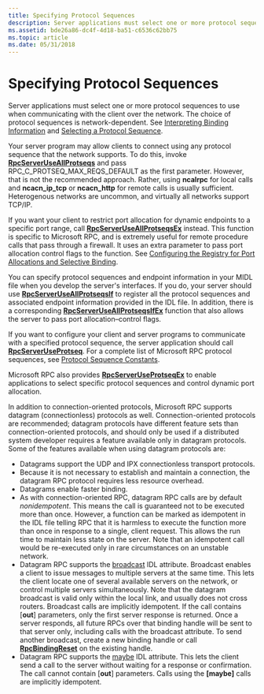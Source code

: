 ```yaml
---
title: Specifying Protocol Sequences
description: Server applications must select one or more protocol sequences to use when communicating with the client over the network. The choice of protocol sequences is network-dependent. See Interpreting Binding Information and Selecting a Protocol Sequence.
ms.assetid: bde26a86-dc4f-4d18-ba51-c6536c62bb75
ms.topic: article
ms.date: 05/31/2018
---
```


# Specifying Protocol Sequences

Server applications must select one or more protocol sequences to use when communicating with the client over the network. The choice of protocol sequences is network-dependent. See [Interpreting Binding Information](interpreting-binding-information.md) and [Selecting a Protocol Sequence](selecting-a-protocol-sequence.md).

Your server program may allow clients to connect using any protocol sequence that the network supports. To do this, invoke [**RpcServerUseAllProtseqs**](/windows/desktop/api/Rpcdce/nf-rpcdce-rpcserveruseallprotseqs) and pass RPC\_C\_PROTSEQ\_MAX\_REQS\_DEFAULT as the first parameter. However, that is not the recommended approach. Rather, using **ncalrpc** for local calls and **ncacn\_ip\_tcp** or **ncacn\_http** for remote calls is usually sufficient. Heterogenous networks are uncommon, and virtually all networks support TCP/IP.

If you want your client to restrict port allocation for dynamic endpoints to a specific port range, call [**RpcServerUseAllProtseqsEx**](/windows/desktop/api/Rpcdce/nf-rpcdce-rpcserveruseallprotseqsex) instead. This function is specific to Microsoft RPC, and is extremely useful for remote procedure calls that pass through a firewall. It uses an extra parameter to pass port allocation control flags to the function. See [Configuring the Registry for Port Allocations and Selective Binding](configuring-the-windows-xp-2000-nt-registry-for-port-allocations-and-selective-binding.md).

You can specify protocol sequences and endpoint information in your MIDL file when you develop the server's interfaces. If you do, your server should use [**RpcServerUseAllProtseqsIf**](/windows/desktop/api/Rpcdce/nf-rpcdce-rpcserveruseallprotseqsif) to register all the protocol sequences and associated endpoint information provided in the IDL file. In addition, there is a corresponding [**RpcServerUseAllProtseqsIfEx**](/windows/desktop/api/Rpcdce/nf-rpcdce-rpcserveruseallprotseqsifex) function that also allows the server to pass port allocation–control flags.

If you want to configure your client and server programs to communicate with a specified protocol sequence, the server application should call [**RpcServerUseProtseq**](/windows/desktop/api/Rpcdce/nf-rpcdce-rpcserveruseprotseq). For a complete list of Microsoft RPC protocol sequences, see [Protocol Sequence Constants](protocol-sequence-constants.md).

Microsoft RPC also provides [**RpcServerUseProtseqEx**](/windows/desktop/api/Rpcdce/nf-rpcdce-rpcserveruseprotseqex) to enable applications to select specific protocol sequences and control dynamic port allocation.

In addition to connection-oriented protocols, Microsoft RPC supports datagram (connectionless) protocols as well. Connection-oriented protocols are recommended; datagram protocols have different feature sets than connection-oriented protocols, and should only be used if a distributed system developer requires a feature available only in datagram protocols. Some of the features available when using datagram protocols are:

-   Datagrams support the UDP and IPX connectionless transport protocols.
-   Because it is not necessary to establish and maintain a connection, the datagram RPC protocol requires less resource overhead.
-   Datagrams enable faster binding.
-   As with connection-oriented RPC, datagram RPC calls are by default *nonidempotent*. This means the call is guaranteed not to be executed more than once. However, a function can be marked as idempotent in the IDL file telling RPC that it is harmless to execute the function more than once in response to a single, client request. This allows the run time to maintain less state on the server. Note that an idempotent call would be re-executed only in rare circumstances on an unstable network.
-   Datagram RPC supports the [broadcast](/windows/desktop/Midl/broadcast) IDL attribute. Broadcast enables a client to issue messages to multiple servers at the same time. This lets the client locate one of several available servers on the network, or control multiple servers simultaneously. Note that the datagram broadcast is valid only within the local link, and usually does not cross routers. Broadcast calls are implicitly idempotent. If the call contains \[**out**\] parameters, only the first server response is returned. Once a server responds, all future RPCs over that binding handle will be sent to that server only, including calls with the broadcast attribute. To send another broadcast, create a new binding handle or call [**RpcBindingReset**](/windows/desktop/api/Rpcdce/nf-rpcdce-rpcbindingreset) on the existing handle.
-   Datagram RPC supports the [maybe](/windows/desktop/Midl/maybe) IDL attribute. This lets the client send a call to the server without waiting for a response or confirmation. The call cannot contain \[**out**\] parameters. Calls using the **\[maybe\]** calls are implicitly idempotent.

 

 